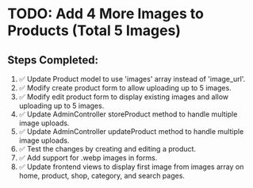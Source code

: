 # TODO: Add 4 More Images to Products (Total 5 Images)

## Steps Completed:
1. ✅ Update Product model to use 'images' array instead of 'image_url'.
2. ✅ Modify create product form to allow uploading up to 5 images.
3. ✅ Modify edit product form to display existing images and allow uploading up to 5 images.
4. ✅ Update AdminController storeProduct method to handle multiple image uploads.
5. ✅ Update AdminController updateProduct method to handle multiple image uploads.
6. ✅ Test the changes by creating and editing a product.
7. ✅ Add support for .webp images in forms.
8. ✅ Update frontend views to display first image from images array on home, product, shop, category, and search pages.
